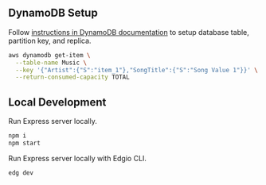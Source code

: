 ## DynamoDB Setup

Follow [instructions in DynamoDB documentation](https://docs.aws.amazon.com/amazondynamodb/latest/developerguide/V2globaltables.tutorial.html) to setup database table, partition key, and replica.

```bash
aws dynamodb get-item \
  --table-name Music \
  --key '{"Artist":{"S":"item_1"},"SongTitle":{"S":"Song Value 1"}}' \
  --return-consumed-capacity TOTAL
```

## Local Development

Run Express server locally.

```bash
npm i
npm start
```

Run Express server locally with Edgio CLI.

```bash
edg dev
```